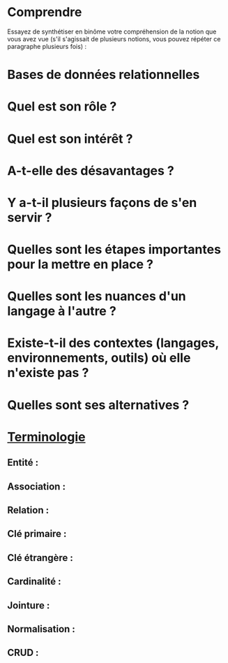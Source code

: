 # Comprendre

Essayez de synthétiser en binôme votre compréhension de la notion que vous avez vue (s'il s'agissait de plusieurs notions, vous pouvez répéter ce paragraphe plusieurs fois) : 

# Bases de données relationnelles

# Quel est son rôle ? 

# Quel est son intérêt ? 

# A-t-elle des désavantages ? 

# Y a-t-il plusieurs façons de s'en servir ? 

# Quelles sont les étapes importantes pour la mettre en place ? 

# Quelles sont les nuances d'un langage à l'autre ? 

# Existe-t-il des contextes (langages, environnements, outils) où elle n'existe pas ? 

# Quelles sont ses alternatives ? 


# <u>Terminologie</u>

## Entité :

## Association :

## Relation :

## Clé primaire :

## Clé étrangère :

## Cardinalité :

## Jointure :

## Normalisation :

## CRUD :
